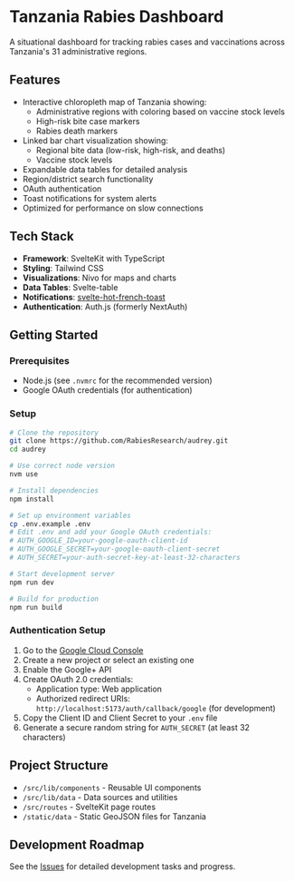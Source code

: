 # Tanzania Rabies Dashboard

A situational dashboard for tracking rabies cases and vaccinations across Tanzania's 31 administrative regions.

## Features

- Interactive chloropleth map of Tanzania showing:
  - Administrative regions with coloring based on vaccine stock levels
  - High-risk bite case markers
  - Rabies death markers
- Linked bar chart visualization showing:
  - Regional bite data (low-risk, high-risk, and deaths)
  - Vaccine stock levels
- Expandable data tables for detailed analysis
- Region/district search functionality
- OAuth authentication
- Toast notifications for system alerts
- Optimized for performance on slow connections

## Tech Stack

- **Framework**: SvelteKit with TypeScript
- **Styling**: Tailwind CSS
- **Visualizations**: Nivo for maps and charts
- **Data Tables**: Svelte-table
- **Notifications**: [svelte-hot-french-toast](https://svelte-hot-french-toast.vercel.app/)
- **Authentication**: Auth.js (formerly NextAuth)

## Getting Started

### Prerequisites

- Node.js (see `.nvmrc` for the recommended version)
- Google OAuth credentials (for authentication)

### Setup

```sh
# Clone the repository
git clone https://github.com/RabiesResearch/audrey.git
cd audrey

# Use correct node version
nvm use

# Install dependencies
npm install

# Set up environment variables
cp .env.example .env
# Edit .env and add your Google OAuth credentials:
# AUTH_GOOGLE_ID=your-google-oauth-client-id
# AUTH_GOOGLE_SECRET=your-google-oauth-client-secret
# AUTH_SECRET=your-auth-secret-key-at-least-32-characters

# Start development server
npm run dev

# Build for production
npm run build
```

### Authentication Setup

1. Go to the [Google Cloud Console](https://console.cloud.google.com/)
2. Create a new project or select an existing one
3. Enable the Google+ API
4. Create OAuth 2.0 credentials:
   - Application type: Web application
   - Authorized redirect URIs: `http://localhost:5173/auth/callback/google` (for development)
5. Copy the Client ID and Client Secret to your `.env` file
6. Generate a secure random string for `AUTH_SECRET` (at least 32 characters)

## Project Structure

- `/src/lib/components` - Reusable UI components
- `/src/lib/data` - Data sources and utilities
- `/src/routes` - SvelteKit page routes
- `/static/data` - Static GeoJSON files for Tanzania

## Development Roadmap

See the [Issues](https://github.com/RabiesResearch/audrey/issues) for detailed development tasks and progress.
